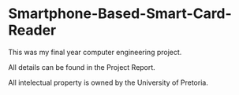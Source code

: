 # Smartphone-Based-Smart-Card-Reader

This was my final year computer engineering project.

All details can be found in the Project Report.

All intelectual property is owned by the University of Pretoria.
